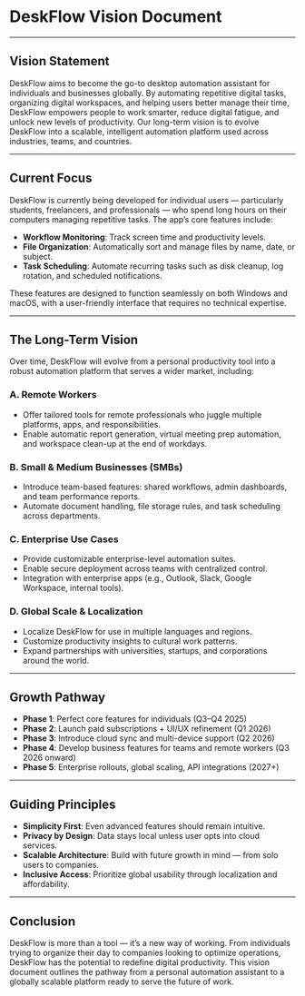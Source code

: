 # DeskFlow Vision Document

---

## Vision Statement
DeskFlow aims to become the go-to desktop automation assistant for individuals and businesses globally. By automating repetitive digital tasks, organizing digital workspaces, and helping users better manage their time, DeskFlow empowers people to work smarter, reduce digital fatigue, and unlock new levels of productivity. Our long-term vision is to evolve DeskFlow into a scalable, intelligent automation platform used across industries, teams, and countries.

---

## Current Focus
DeskFlow is currently being developed for individual users — particularly students, freelancers, and professionals — who spend long hours on their computers managing repetitive tasks. The app’s core features include:

* **Workflow Monitoring**: Track screen time and productivity levels.
* **File Organization**: Automatically sort and manage files by name, date, or subject.
* **Task Scheduling**: Automate recurring tasks such as disk cleanup, log rotation, and scheduled notifications.

These features are designed to function seamlessly on both Windows and macOS, with a user-friendly interface that requires no technical expertise.

---

## The Long-Term Vision
Over time, DeskFlow will evolve from a personal productivity tool into a robust automation platform that serves a wider market, including:

### A. **Remote Workers**

* Offer tailored tools for remote professionals who juggle multiple platforms, apps, and responsibilities.
* Enable automatic report generation, virtual meeting prep automation, and workspace clean-up at the end of workdays.

### B. **Small & Medium Businesses (SMBs)**

* Introduce team-based features: shared workflows, admin dashboards, and team performance reports.
* Automate document handling, file storage rules, and task scheduling across departments.

### C. **Enterprise Use Cases**

* Provide customizable enterprise-level automation suites.
* Enable secure deployment across teams with centralized control.
* Integration with enterprise apps (e.g., Outlook, Slack, Google Workspace, internal tools).

### D. **Global Scale & Localization**

* Localize DeskFlow for use in multiple languages and regions.
* Customize productivity insights to cultural work patterns.
* Expand partnerships with universities, startups, and corporations around the world.

---

## Growth Pathway

* **Phase 1**: Perfect core features for individuals (Q3–Q4 2025)
* **Phase 2**: Launch paid subscriptions + UI/UX refinement (Q1 2026)
* **Phase 3**: Introduce cloud sync and multi-device support (Q2 2026)
* **Phase 4**: Develop business features for teams and remote workers (Q3 2026 onward)
* **Phase 5**: Enterprise rollouts, global scaling, API integrations (2027+)

---

## Guiding Principles

* **Simplicity First**: Even advanced features should remain intuitive.
* **Privacy by Design**: Data stays local unless user opts into cloud services.
* **Scalable Architecture**: Build with future growth in mind — from solo users to companies.
* **Inclusive Access**: Prioritize global usability through localization and affordability.

---

## Conclusion
DeskFlow is more than a tool — it’s a new way of working. From individuals trying to organize their day to companies looking to optimize operations, DeskFlow has the potential to redefine digital productivity. This vision document outlines the pathway from a personal automation assistant to a globally scalable platform ready to serve the future of work.
